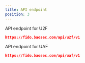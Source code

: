 ```yaml
---
title: API endpoint
position: 3
---
```


API endpoint for U2F
~~~ json
https://fido.baosec.com/api/u2f/v1
~~~

API endpoint for UAF
~~~ json
https://fido.baosec.com/api/uaf/v1
~~~
